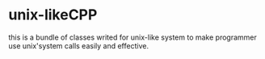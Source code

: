 # unix-likeCPP
this is a bundle of classes writed for unix-like system to make programmer use unix'system calls easily and  effective.
